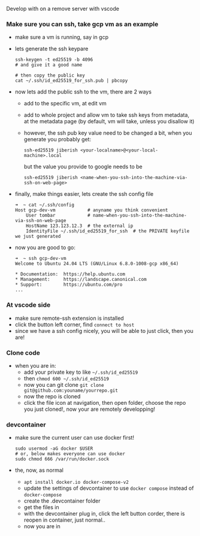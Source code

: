 

Develop with on a remove server with vscode

### Make sure you can ssh, take gcp vm as an example

* make sure a vm is running, say in gcp
* lets generate the ssh keypare

    ```
    ssh-keygen -t ed25519 -b 4096 
    # and give it a good name

    # then copy the public key
    cat ~/.ssh/id_ed25519_for_ssh.pub | pbcopy
    ```

* now lets add the public ssh to the vm, there are 2 ways
    * add to the specific vm, at edit vm
    * add to whole project and allow vm to take ssh keys from metadata, at the metadata page (by default, vm will take, unless you disallow it)
    
    * however, the ssh pub key value need to be changed a bit, when you generate you probably get:
        
        ```
        ssh-ed25519 jiberish <your-localname>@<your-local-machine>.local
        ```

        but the value you provide to google needs to be

        ```
        ssh-ed25519 jiberish <name-when-you-ssh-into-the-machine-via-ssh-on-web-page>
        ```

* finally, make things easier, lets create the ssh config file

    ```
    ➜  ~ cat ~/.ssh/config
    Host gcp-dev-vm            # anyname you think convenient
        User tombar            # name-when-you-ssh-into-the-machine-via-ssh-on-web-page
        HostName 123.123.12.3  # the external ip
        IdentityFile ~/.ssh/id_ed25519_for_ssh  # the PRIVATE keyfile we just generated
    ```

* now you are good to go:

    ```
    ➜  ~ ssh gcp-dev-vm 
    Welcome to Ubuntu 24.04 LTS (GNU/Linux 6.8.0-1008-gcp x86_64)

    * Documentation:  https://help.ubuntu.com
    * Management:     https://landscape.canonical.com
    * Support:        https://ubuntu.com/pro
    ...
    ```

### At vscode side

* make sure remote-ssh extension is installed
* click the button left corner, find `connect to host`
* since we have a ssh config nicely, you will be able to just click, then you are!


### Clone code

* when you are in:
    * add your private key to like `~/.ssh/id_ed25519`
    * then `chmod 600 ~/.ssh/id_ed25519`
    * now you can git clone `git clone git@github.com:youname/yourrepo.git`
    * now the repo is cloned
    * click the file icon at navigation, then open folder, choose the repo you just cloned!, now your are remotely developping!

### devcontainer

* make sure the current user can use docker first!

    ```
    sudo usermod -aG docker $USER
    # or, below makes everyone can use docker
    sudo chmod 666 /var/run/docker.sock
    ```

* the, now, as normal

    * `apt install docker.io docker-compose-v2`
    * update the settings of devcontainer to use `docker compose` instead of `docker-compose`
    * create the .devcontainer folder
    * get the files in
    * with the devcontainer plug in, click the left button corder, there is reopen in container, just normal..
    * now you are in

